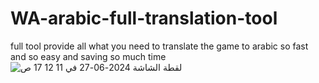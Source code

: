 # WA-arabic-full-translation-tool
full tool provide all what you need to translate the game to arabic so fast and so easy and saving so much time 
![‏لقطة الشاشة 2024-06-27 في 11 12 17 ص](https://github.com/abdalgani1/WA-arabic-full-translation-tool/assets/88602099/0f55069a-d726-4ac1-8c13-edda39ff5ad1)
